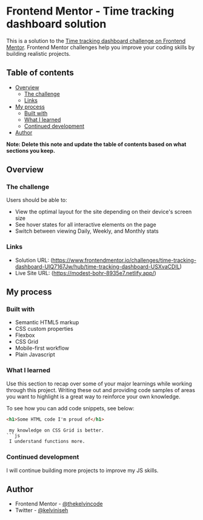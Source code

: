 # Frontend Mentor - Time tracking dashboard solution

This is a solution to the [Time tracking dashboard challenge on Frontend Mentor](https://www.frontendmentor.io/challenges/time-tracking-dashboard-UIQ7167Jw). Frontend Mentor challenges help you improve your coding skills by building realistic projects. 

## Table of contents

- [Overview](#overview)
  - [The challenge](#the-challenge)
  - [Links](#links)
- [My process](#my-process)
  - [Built with](#built-with)
  - [What I learned](#what-i-learned)
  - [Continued development](#continued-development)
- [Author](#author)

**Note: Delete this note and update the table of contents based on what sections you keep.**

## Overview

### The challenge

Users should be able to:

- View the optimal layout for the site depending on their device's screen size
- See hover states for all interactive elements on the page
- Switch between viewing Daily, Weekly, and Monthly stats



### Links

- Solution URL: (https://www.frontendmentor.io/challenges/time-tracking-dashboard-UIQ7167Jw/hub/time-tracking-dashboard-USXvaCDIL)
- Live Site URL: (https://modest-bohr-8935e7.netlify.app/)

## My process

### Built with

- Semantic HTML5 markup
- CSS custom properties
- Flexbox
- CSS Grid
- Mobile-first workflow
- Plain Javascript

### What I learned

Use this section to recap over some of your major learnings while working through this project. Writing these out and providing code samples of areas you want to highlight is a great way to reinforce your own knowledge.

To see how you can add code snippets, see below:

```html
<h1>Some HTML code I'm proud of</h1>
```
```css
 my knowledge on CSS Grid is better.
```js
 I understand functions more.
```

### Continued development

 I will continue building more projects to improve my JS skills.



## Author

- Frontend Mentor - [@thekelvincode](https://www.frontendmentor.io/profile/theKelvincode)
- Twitter - [@kelviniseh](https://www.twitter.com/kelvinsage)

